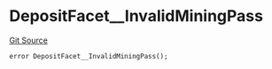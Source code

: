 # DepositFacet__InvalidMiningPass
[Git Source](https://github.com/VaporFi/liquid-staking/blob/4b4d0d561b5718174cc348f0e7fc8a94c51e2caa/src/facets/DepositFacet.sol)


```solidity
error DepositFacet__InvalidMiningPass();
```

